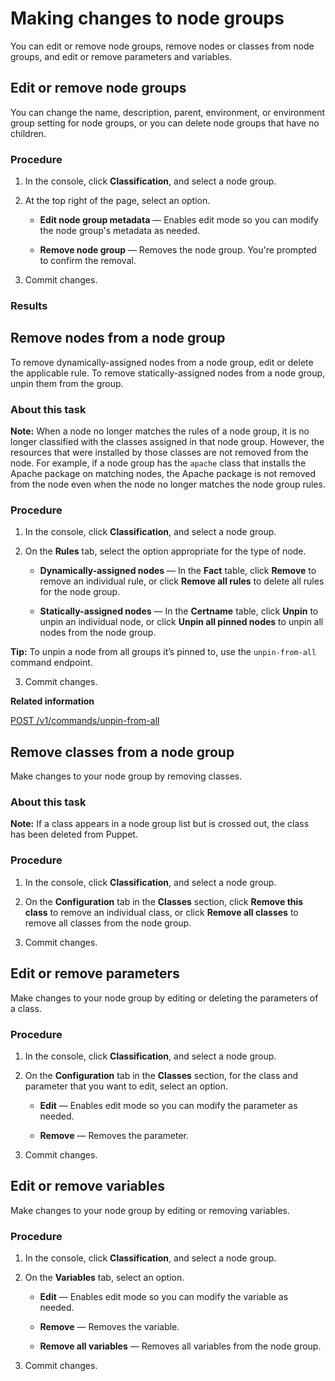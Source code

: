 # Making changes to node groups

You can edit or remove node groups, remove nodes or classes from node groups, and edit or remove parameters and variables.

## Edit or remove node groups

You can change the name, description, parent, environment, or environment group setting for node groups, or you can delete node groups that have no children.

### Procedure

1.  In the console, click **Classification**, and select a node group.

2.  At the top right of the page, select an option.

    -   **Edit node group metadata** — Enables edit mode so you can modify the node group's metadata as needed.

    -   **Remove node group** — Removes the node group. You're prompted to confirm the removal.

3.  Commit changes.


### Results

## Remove nodes from a node group

To remove dynamically-assigned nodes from a node group, edit or delete the applicable rule. To remove statically-assigned nodes from a node group, unpin them from the group.

### About this task

**Note:** When a node no longer matches the rules of a node group, it is no longer classified with the classes assigned in that node group. However, the resources that were installed by those classes are not removed from the node. For example, if a node group has the `apache` class that installs the Apache package on matching nodes, the Apache package is not removed from the node even when the node no longer matches the node group rules.

### Procedure

1.  In the console, click **Classification**, and select a node group.

2.  On the **Rules** tab, select the option appropriate for the type of node.

    -   **Dynamically-assigned nodes** — In the **Fact** table, click **Remove** to remove an individual rule, or click **Remove all rules** to delete all rules for the node group.

    -   **Statically-assigned nodes** — In the **Certname** table, click **Unpin** to unpin an individual node, or click **Unpin all pinned nodes** to unpin all nodes from the node group.

**Tip:** To unpin a node from all groups it’s pinned to, use the `unpin-from-all` command endpoint.

3.  Commit changes.


**Related information**  


[POST /v1/commands/unpin-from-all](commands_endpoint.md#)

## Remove classes from a node group

Make changes to your node group by removing classes.

### About this task

**Note:** If a class appears in a node group list but is crossed out, the class has been deleted from Puppet.

### Procedure

1.  In the console, click **Classification**, and select a node group.

2.  On the **Configuration** tab in the **Classes** section, click **Remove this class** to remove an individual class, or click **Remove all classes** to remove all classes from the node group.

3.  Commit changes.


## Edit or remove parameters

Make changes to your node group by editing or deleting the parameters of a class.

### Procedure

1.  In the console, click **Classification**, and select a node group.

2.  On the **Configuration** tab in the **Classes** section, for the class and parameter that you want to edit, select an option.

    -   **Edit** — Enables edit mode so you can modify the parameter as needed. 

    -   **Remove** — Removes the parameter.

3.  Commit changes.


## Edit or remove variables

Make changes to your node group by editing or removing variables.

### Procedure

1.  In the console, click **Classification**, and select a node group.

2.  On the **Variables** tab, select an option.

    -   **Edit** — Enables edit mode so you can modify the variable as needed. 

    -   **Remove** — Removes the variable.

    -   **Remove all variables** — Removes all variables from the node group.

3.  Commit changes.


